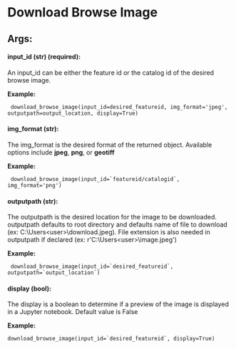 # Download Browse Image

## Args:


#### input_id (str) (required):

  An input_id can be either the feature id or the catalog id of the desired browse image.

   **Example:**
   
     download_browse_image(input_id=desired_featureid, img_format='jpeg', outputpath=output_location, display=True)

#### img_format (str):

  The img_format is the desired format of the returned object. Available options include **jpeg**, **png**, or **geotiff**

   **Example:**
   
     download_browse_image(input_id=`featureid/catalogid`, img_format='png')


#### outputpath (str):

  The outputpath is the desired location for the image to be downloaded. outputpath defaults to root directory and defaults name of file to download (ex: C:\Users\<user>\download.jpeg). File extension is also needed in outputpath if declared (ex: r'C:\Users\<user>\image.jpeg')

   **Example:**
   
     download_browse_image(input_id=`desired_featureid`, outputpath=`output_location`)

#### display (bool):

  The display is a boolean to determine if a preview of the image is displayed in a Jupyter notebook. Default value is False
  
  **Example:**
  
    download_browse_image(input_id=`desired_featureid`, display=True)